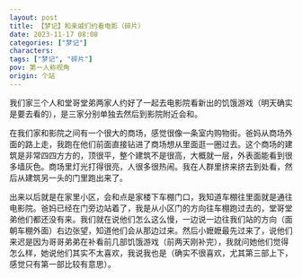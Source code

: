 ```yaml
---
layout: post
title: 【梦记】和亲戚们约看电影（碎片）
date: 2023-11-17 08:08
categories: ["梦记"]
characters: 
tags: ["梦记", "碎片"]
pov: 第一人称视角
origin: 个站
---
```


我们家三个人和堂哥堂弟两家人约好了一起去电影院看新出的饥饿游戏（明天确实是要去看的），是三家分别单独去然后到影院附近会和。

在我们家和影院之间有一个很大的商场，感觉很像一条室内购物街。爸妈从商场外面的路上走，我跑在他们前面直接钻进了商场想从里面逛一圈过去。这个商场的建筑是非常四四方方的，顶很平，整个建筑不是很高，大概就一层，外表面能看到很多墙灰色。商场里灯光打得很亮，人很多很热闹。我在人群里挤来挤去到处看，然后从建筑另一头的门里跑出来了。

出来以后就是在家里小区，会和点是家楼下车棚门口，我知道车棚往里面就是通往电影院。爸妈已经在门旁边站着了，我是从小区门的方向往车棚跑过去的，堂哥堂弟他们都还没有来。我们就在说他们怎么这么慢，一边说一边往我们站的方向（面朝车棚外面）右边张望，知道他们会从那边过来。然后小嬷嬷最先过来了，说他们来迟是因为哥哥弟弟在补看前几部饥饿游戏（前两天刚补完），我就问她他们觉得怎么样，她说他们其实不太喜欢，我说我也是（确实不很喜欢，尤其第三部上下，感觉只有第一部比较有意思）。
